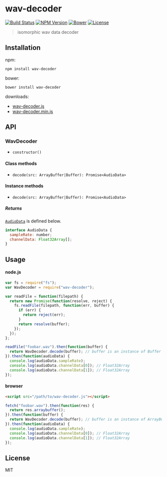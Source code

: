 # wav-decoder
[![Build Status](http://img.shields.io/travis/mohayonao/wav-decoder.svg?style=flat-square)](https://travis-ci.org/mohayonao/wav-decoder)
[![NPM Version](http://img.shields.io/npm/v/wav-decoder.svg?style=flat-square)](https://www.npmjs.org/package/wav-decoder)
[![Bower](http://img.shields.io/bower/v/wav-decoder.svg?style=flat-square)](http://bower.io/search/?q=wav-decoder)
[![License](http://img.shields.io/badge/license-MIT-brightgreen.svg?style=flat-square)](http://mohayonao.mit-license.org/)

> isomorphic wav data decoder

## Installation

npm:

```
npm install wav-decoder
```

bower:

```
bower install wav-decoder
```

downloads:

- [wav-decoder.js](https://raw.githubusercontent.com/mohayonao/wav-decoder/master/build/wav-decoder.js)
- [wav-decoder.min.js](https://raw.githubusercontent.com/mohayonao/wav-decoder/master/build/wav-decoder.min.js)

## API
### WavDecoder
- `constructor()`

#### Class methods
- `decode(src: ArrayBuffer|Buffer): Promise<AudioData>`

#### Instance methods
- `decode(src: ArrayBuffer|Buffer): Promise<AudioData>`

##### Returns

[`AudioData`](https://github.com/mohayonao/audiodata) is defined below.

```js
interface AudioData {
  sampleRate: number;
  channelData: Float32Array[];
}
```

## Usage

#### node.js

```js
var fs = require("fs");
var WavDecoder = require("wav-decoder");

var readFile = function(filepath) {
  return new Promise(function(resolve, reject) {
    fs.readFile(filepath, function(err, buffer) {
      if (err) {
        return reject(err);
      }
      return resolve(buffer);
    });
  });
};

readFile("foobar.wav").then(function(buffer) {
  return WavDecoder.decode(buffer); // buffer is an instance of Buffer
}).then(function(audioData) {
  console.log(audioData.sampleRate);
  console.log(audioData.channelData[0]); // Float32Array
  console.log(audioData.channelData[1]); // Float32Array
});
```

#### browser

```html
<script src="/path/to/wav-decoder.js"></script>
```

```js
fetch("foobar.wav").then(function(res) {
  return res.arraybuffer();
}).then(function(buffer) {
  return WavDecoder.decode(buffer); // buffer is an instance of ArrayBuffer
}).then(function(audioData) {
  console.log(audioData.sampleRate);
  console.log(audioData.channelData[0]); // Float32Array
  console.log(audioData.channelData[1]); // Float32Array
});
```

## License
MIT
